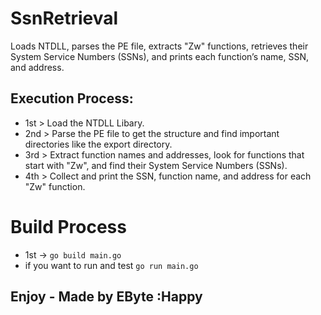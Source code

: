 # SsnRetrieval
Loads NTDLL, parses the PE file, extracts "Zw" functions, retrieves their System Service Numbers (SSNs), and prints each function’s name, SSN, and address.

## Execution Process:
- 1st > Load the NTDLL Libary.
- 2nd > Parse the PE file to get the structure and find important directories like the export directory.
- 3rd > Extract function names and addresses, look for functions that start with "Zw", and find their System Service Numbers (SSNs).
- 4th > Collect and print the SSN, function name, and address for each "Zw" function.

# Build Process
- 1st -> ```go build main.go```
- if you want to run and test ```go run main.go```

## Enjoy - Made by EByte :Happy

